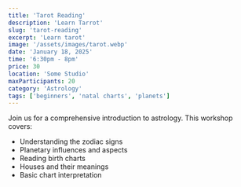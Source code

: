 ```yaml
---
title: 'Tarot Reading'
description: 'Learn Tarrot'
slug: 'tarot-reading'
excerpt: 'Learn tarot'
image: '/assets/images/tarot.webp'
date: 'January 18, 2025'
time: '6:30pm - 8pm'
price: 30
location: 'Some Studio'
maxParticipants: 20
category: 'Astrology'
tags: ['beginners', 'natal charts', 'planets']
---
```


Join us for a comprehensive introduction to astrology. This workshop covers:

- Understanding the zodiac signs
- Planetary influences and aspects
- Reading birth charts
- Houses and their meanings
- Basic chart interpretation
